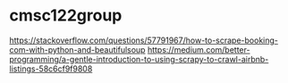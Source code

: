 # cmsc122group
https://stackoverflow.com/questions/57791967/how-to-scrape-booking-com-with-python-and-beautifulsoup
https://medium.com/better-programming/a-gentle-introduction-to-using-scrapy-to-crawl-airbnb-listings-58c6cf9f9808
